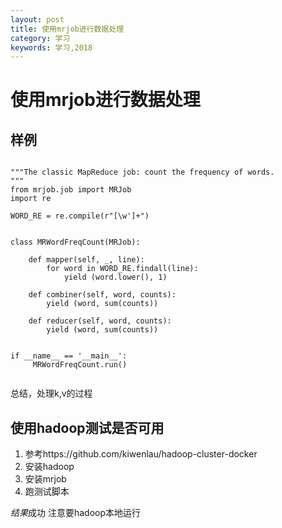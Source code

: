 ```yaml
---
layout: post
title: 使用mrjob进行数据处理
category: 学习
keywords: 学习,2018
---
```


# 使用mrjob进行数据处理

## 样例

```

"""The classic MapReduce job: count the frequency of words.
"""
from mrjob.job import MRJob
import re

WORD_RE = re.compile(r"[\w']+")


class MRWordFreqCount(MRJob):

    def mapper(self, _, line):
        for word in WORD_RE.findall(line):
            yield (word.lower(), 1)

    def combiner(self, word, counts):
        yield (word, sum(counts))

    def reducer(self, word, counts):
        yield (word, sum(counts))


if __name__ == '__main__':
     MRWordFreqCount.run()


```

总结，处理k,v的过程


## 使用hadoop测试是否可用

1. 参考https://github.com/kiwenlau/hadoop-cluster-docker
2. 安装hadoop
3. 安装mrjob
4. 跑测试脚本


*结果*成功
注意要hadoop本地运行
